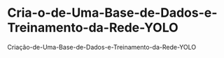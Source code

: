 # Cria-o-de-Uma-Base-de-Dados-e-Treinamento-da-Rede-YOLO
Criação-de-Uma-Base-de-Dados-e-Treinamento-da-Rede-YOLO
